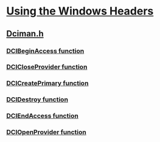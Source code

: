 # [Using the Windows Headers](../_winprog/index.md)
## [Dciman.h](index.md)
### [DCIBeginAccess function](../dciman/nf-dciman-dcibeginaccess.md)
### [DCICloseProvider function](../dciman/nf-dciman-dcicloseprovider.md)
### [DCICreatePrimary function](../dciman/nf-dciman-dcicreateprimary.md)
### [DCIDestroy function](../dciman/nf-dciman-dcidestroy.md)
### [DCIEndAccess function](../dciman/nf-dciman-dciendaccess.md)
### [DCIOpenProvider function](../dciman/nf-dciman-dciopenprovider.md)
